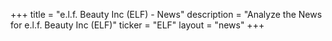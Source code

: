 +++
title = "e.l.f. Beauty Inc (ELF) - News"
description = "Analyze the News for e.l.f. Beauty Inc (ELF)"
ticker = "ELF"
layout = "news"
+++

